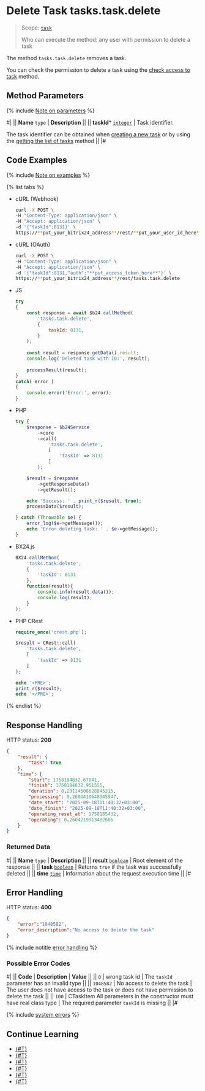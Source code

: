 # Delete Task tasks.task.delete

> Scope: [`task`](../scopes/permissions.md)
>
> Who can execute the method: any user with permission to delete a task

The method `tasks.task.delete` removes a task.

You can check the permission to delete a task using the [check access to task](./tasks-task-get-access.md) method.

## Method Parameters

{% include [Note on parameters](../../_includes/required.md) %}

#|
|| **Name**
`type` | **Description** ||
|| **taskId***
[`integer`](../data-types.md) | Task identifier.

The task identifier can be obtained when [creating a new task](./tasks-task-add.md) or by using the [getting the list of tasks](./tasks-task-list.md) method ||
|#

## Code Examples

{% include [Note on examples](../../_includes/examples.md) %}

{% list tabs %}

- cURL (Webhook)

    ```bash
    curl -X POST \
    -H "Content-Type: application/json" \
    -H "Accept: application/json" \
    -d '{"taskId":8131}' \
    https://**put_your_bitrix24_address**/rest/**put_your_user_id_here**/**put_your_webhook_here**/tasks.task.delete
    ```

- cURL (OAuth)

    ```bash
    curl -X POST \
    -H "Content-Type: application/json" \
    -H "Accept: application/json" \
    -d '{"taskId":8131,"auth":"**put_access_token_here**"}' \
    https://**put_your_bitrix24_address**/rest/tasks.task.delete
    ```

- JS

    ```javascript
    try
    {
        const response = await $b24.callMethod(
            'tasks.task.delete',
            {
                taskId: 8131,
            }
        );
        
        const result = response.getData().result;
        console.log('Deleted task with ID:', result);
        
        processResult(result);
    }
    catch( error )
    {
        console.error('Error:', error);
    }
    ```

- PHP

    ```php
    try {
        $response = $b24Service
            ->core
            ->call(
                'tasks.task.delete',
                [
                    'taskId' => 8131
                ]
            );

        $result = $response
            ->getResponseData()
            ->getResult();

        echo 'Success: ' . print_r($result, true);
        processData($result);

    } catch (Throwable $e) {
        error_log($e->getMessage());
        echo 'Error deleting task: ' . $e->getMessage();
    }
    ```

- BX24.js

    ```js
    BX24.callMethod(
        'tasks.task.delete',
        {
            'taskId': 8131
        },
        function(result){
            console.info(result.data());
            console.log(result);
        }
    );
    ```

- PHP CRest

    ```php
    require_once('crest.php');

    $result = CRest::call(
        'tasks.task.delete',
        [
            'taskId' => 8131
        ]
    );

    echo '<PRE>';
    print_r($result);
    echo '</PRE>';
    ```

{% endlist %}

## Response Handling

HTTP status: **200**

```json
{
    "result": {
        "task": true
    },
    "time": {
        "start": 1758184832.67041,
        "finish": 1758184832.961555,
        "duration": 0.29114508628845215,
        "processing": 0.2604410648345947,
        "date_start": "2025-09-18T11:40:32+03:00",
        "date_finish": "2025-09-18T11:40:32+03:00",
        "operating_reset_at": 1758185432,
        "operating": 0.2604219913482666
    }
}
```

### Returned Data

#|
|| **Name**
`type` | **Description** ||
|| **result**
[`boolean`](../data-types.md) | Root element of the response ||
|| **task**
[`boolean`](../data-types.md) | Returns `true` if the task was successfully deleted ||
|| **time**
[`time`](../data-types.md#time) | Information about the request execution time ||
|#

## Error Handling

HTTP status: **400**

```json
{
    "error":"1048582",
    "error_description":"No access to delete the task"
}
```

{% include notitle [error handling](../../_includes/error-info.md) %}

### Possible Error Codes

#|
|| **Code** | **Description** | **Value** ||
|| `0` | wrong task id | The `taskId` parameter has an invalid type ||
|| `1048582` | No access to delete the task | The user does not have access to the task or does not have permission to delete the task ||
|| `100` | CTaskItem All parameters in the constructor must have real class type | The required parameter `taskId` is missing ||
|#

{% include [system errors](../../_includes/system-errors.md) %}

## Continue Learning

- [{#T}](./index.md)
- [{#T}](./tasks-task-add.md)
- [{#T}](./tasks-task-update.md)
- [{#T}](./tasks-task-get.md)
- [{#T}](./tasks-task-list.md)
- [{#T}](./tasks-task-get-fields.md)